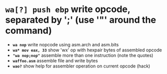 <!-- TITLE: wa -->

#  **`wa[?] push ebp`** write opcode, separated by ';' (use '"' around the command)

- **`wa nop`** write nopcode using asm.arch and asm.bits
- **`wa* mov eax, 33`** show 'wx' op with hexpair bytes of assembled opcode
- **`"wa nop;nop"`** assemble more than one instruction (note the quotes)
- **`waffoo.asm`** assemble file and write bytes
- **`wao?`** show help for assembler operation on current opcode (hack)

<p hidden>wa wa* wao</p>